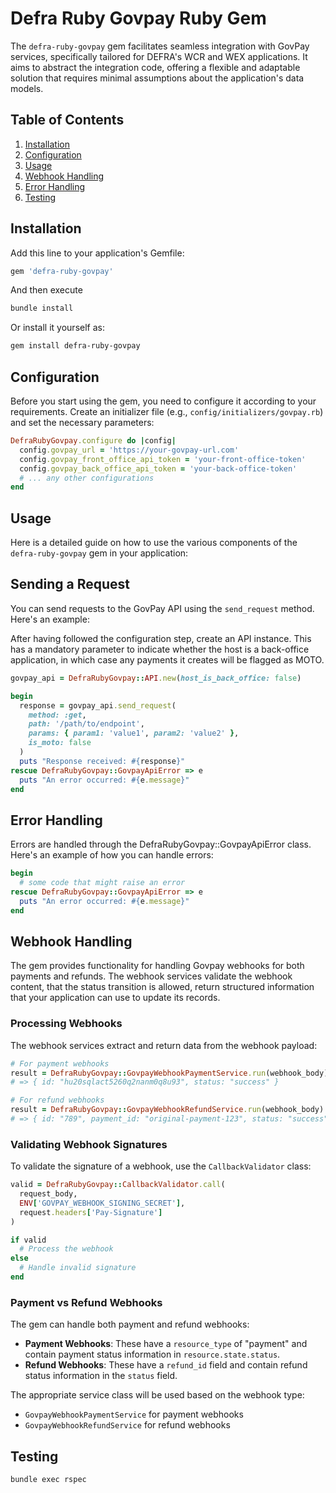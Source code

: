 # Defra Ruby Govpay Ruby Gem

The `defra-ruby-govpay` gem facilitates seamless integration with GovPay services, specifically tailored for DEFRA's WCR and WEX applications. It aims to abstract the integration code, offering a flexible and adaptable solution that requires minimal assumptions about the application's data models.

## Table of Contents

1. [Installation](#installation)
2. [Configuration](#configuration)
3. [Usage](#usage)
4. [Webhook Handling](#webhook-handling)
5. [Error Handling](#error-handling)
6. [Testing](#testing)

## Installation

Add this line to your application's Gemfile:

```ruby
gem 'defra-ruby-govpay'
```
And then execute
```sh
bundle install
```

Or install it yourself as:
```sh
gem install defra-ruby-govpay
```

## Configuration

Before you start using the gem, you need to configure it according to your requirements. Create an initializer file (e.g., `config/initializers/govpay.rb`) and set the necessary parameters:

```ruby
DefraRubyGovpay.configure do |config|
  config.govpay_url = 'https://your-govpay-url.com'
  config.govpay_front_office_api_token = 'your-front-office-token'
  config.govpay_back_office_api_token = 'your-back-office-token'
  # ... any other configurations
end
```

## Usage

Here is a detailed guide on how to use the various components of the `defra-ruby-govpay` gem in your application:

## Sending a Request

You can send requests to the GovPay API using the `send_request` method. Here's an example:

After having followed the configuration step, create an API instance. This has a mandatory parameter to indicate
whether the host is a back-office application, in which case any payments it creates will be flagged as MOTO.
```ruby
govpay_api = DefraRubyGovpay::API.new(host_is_back_office: false)

begin
  response = govpay_api.send_request(
    method: :get,
    path: '/path/to/endpoint',
    params: { param1: 'value1', param2: 'value2' },
    is_moto: false
  )
  puts "Response received: #{response}"
rescue DefraRubyGovpay::GovpayApiError => e
  puts "An error occurred: #{e.message}"
end
```

## Error Handling

Errors are handled through the DefraRubyGovpay::GovpayApiError class. Here's an example of how you can handle errors:
```ruby
begin
  # some code that might raise an error
rescue DefraRubyGovpay::GovpayApiError => e
  puts "An error occurred: #{e.message}"
end
```

## Webhook Handling

The gem provides functionality for handling Govpay webhooks for both payments and refunds. The webhook services validate the webhook content, that the status transition is allowed, return structured information that your application can use to update its records.

### Processing Webhooks

The webhook services extract and return data from the webhook payload:

```ruby
# For payment webhooks
result = DefraRubyGovpay::GovpayWebhookPaymentService.run(webhook_body)
# => { id: "hu20sqlact5260q2nanm0q8u93", status: "success" }

# For refund webhooks
result = DefraRubyGovpay::GovpayWebhookRefundService.run(webhook_body)
# => { id: "789", payment_id: "original-payment-123", status: "success" }
```

### Validating Webhook Signatures

To validate the signature of a webhook, use the `CallbackValidator` class:

```ruby
valid = DefraRubyGovpay::CallbackValidator.call(
  request_body,
  ENV['GOVPAY_WEBHOOK_SIGNING_SECRET'],
  request.headers['Pay-Signature']
)

if valid
  # Process the webhook
else
  # Handle invalid signature
end
```

### Payment vs Refund Webhooks

The gem can handle both payment and refund webhooks:

- **Payment Webhooks**: These have a `resource_type` of "payment" and contain payment status information in `resource.state.status`.
- **Refund Webhooks**: These have a `refund_id` field and contain refund status information in the `status` field.

The appropriate service class will be used based on the webhook type:

- `GovpayWebhookPaymentService` for payment webhooks
- `GovpayWebhookRefundService` for refund webhooks

## Testing

```
bundle exec rspec
```
